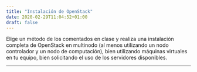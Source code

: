 ```yaml
---
title: "Instalación de OpenStack"
date: 2020-02-29T11:04:52+01:00
draft: false
---
```


Elige un método de los comentados en clase y realiza una instalación completa de OpenStack en multinodo (al menos utilizando un nodo controlador y un nodo de computación), bien utilizando máquinas virtuales en tu equipo, bien solicitando el uso de los servidores disponibles.

***


